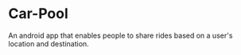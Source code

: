 # Car-Pool
An android app that enables people to share rides based on  a user's location and destination. 
